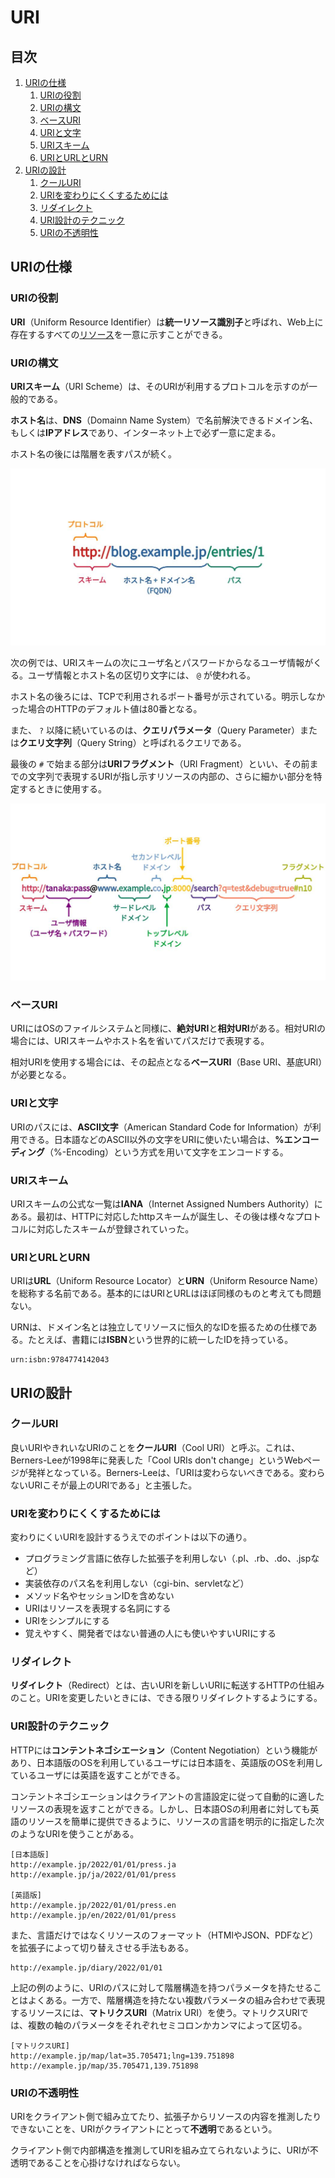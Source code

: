 # URI


## 目次

1. [URIの仕様](#uriの仕様)
	1. [URIの役割](#uriの役割)
	1. [URIの構文](#uriの構文)
	1. [ベースURI](#ベースuri)
	1. [URIと文字](#uriと文字)
	1. [URIスキーム](#uriスキーム)
	1. [URIとURLとURN](#uriとurlとurn)
1. [URIの設計](#uriの設計)
	1. [クールURI](#クールuri)
	1. [URIを変わりにくくするためには](#uriを変わりにくくするためには)
	1. [リダイレクト](#リダイレクト)
	1. [URI設計のテクニック](#uri設計のテクニック)
	1. [URIの不透明性](#uriの不透明性)


## URIの仕様

### URIの役割

**URI**（Uniform Resource Identifier）は**統一リソース識別子**と呼ばれ、Web上に存在するすべての[リソース](./03_rest.md#リソース)を一意に示すことができる。

### URIの構文

**URIスキーム**（URI Scheme）は、そのURIが利用するプロトコルを示すのが一般的である。

**ホスト名**は、**DNS**（Domainn Name System）で名前解決できるドメイン名、もしくは**IPアドレス**であり、インターネット上で必ず一意に定まる。

ホスト名の後には階層を表すパスが続く。

![シンプルなURL](./img/url_simple.jpg)

次の例では、URIスキームの次にユーザ名とパスワードからなるユーザ情報がくる。ユーザ情報とホスト名の区切り文字には、 `@` が使われる。

ホスト名の後ろには、TCPで利用されるポート番号が示されている。明示しなかった場合のHTTPのデフォルト値は80番となる。

また、 `?` 以降に続いているのは、**クエリパラメータ**（Query Parameter）または**クエリ文字列**（Query String）と呼ばれるクエリである。

最後の `#` で始まる部分は**URIフラグメント**（URI Fragment）といい、その前までの文字列で表現するURIが指し示すリソースの内部の、さらに細かい部分を特定するときに使用する。

![シンプルなURL](./img/url_complicated.jpg)

### ベースURI

URIにはOSのファイルシステムと同様に、**絶対URI**と**相対URI**がある。相対URIの場合には、URIスキームやホスト名を省いてパスだけで表現する。

相対URIを使用する場合には、その起点となる**ベースURI**（Base URI、基底URI）が必要となる。

### URIと文字

URIのパスには、**ASCII文字**（American Standard Code for Information）が利用できる。日本語などのASCII以外の文字をURIに使いたい場合は、**%エンコーディング**（%-Encoding）という方式を用いて文字をエンコードする。

### URIスキーム

URIスキームの公式な一覧は**IANA**（Internet Assigned Numbers Authority）にある。最初は、HTTPに対応したhttpスキームが誕生し、その後は様々なプロトコルに対応したスキームが登録されていった。

### URIとURLとURN

URIは**URL**（Uniform Resource Locator）と**URN**（Uniform Resource Name）を総称する名前である。基本的にはURIとURLはほぼ同様のものと考えても問題ない。

URNは、ドメイン名とは独立してリソースに恒久的なIDを振るための仕様である。たとえば、書籍には**ISBN**という世界的に統一したIDを持っている。

```
urn:isbn:9784774142043
```


## URIの設計

### クールURI

良いURIやきれいなURIのことを**クールURI**（Cool URI）と呼ぶ。これは、Berners-Leeが1998年に発表した「Cool URIs don't change」というWebページが発祥となっている。Berners-Leeは、「URIは変わらないべきである。変わらないURIこそが最上のURIである」と主張した。

### URIを変わりにくくするためには

変わりにくいURIを設計するうえでのポイントは以下の通り。

- プログラミング言語に依存した拡張子を利用しない（.pl、.rb、.do、.jspなど）
- 実装依存のパス名を利用しない（cgi-bin、servletなど）
- メソッド名やセッションIDを含めない
- URIはリソースを表現する名詞にする
- URIをシンプルにする
- 覚えやすく、開発者ではない普通の人にも使いやすいURIにする

### リダイレクト

**リダイレクト**（Redirect）とは、古いURIを新しいURIに転送するHTTPの仕組みのこと。URIを変更したいときには、できる限りリダイレクトするようにする。

### URI設計のテクニック

HTTPには**コンテントネゴシエーション**（Content Negotiation）という機能があり、日本語版のOSを利用しているユーザには日本語を、英語版のOSを利用しているユーザには英語を返すことができる。

コンテントネゴシエーションはクライアントの言語設定に従って自動的に適したリソースの表現を返すことができる。しかし、日本語OSの利用者に対しても英語のリソースを簡単に提供できるように、リソースの言語を明示的に指定した次のようなURIを使うことがある。

```
[日本語版]
http://example.jp/2022/01/01/press.ja
http://example.jp/ja/2022/01/01/press

[英語版]
http://example.jp/2022/01/01/press.en
http://example.jp/en/2022/01/01/press
```

また、言語だけではなくリソースのフォーマット（HTMlやJSON、PDFなど）を拡張子によって切り替えさせる手法もある。

```
http://example.jp/diary/2022/01/01
```

上記の例のように、URIのパスに対して階層構造を持つパラメータを持たせることはよくある。一方で、階層構造を持たない複数パラメータの組み合わせで表現するリソースには、**マトリクスURI**（Matrix URI）を使う。マトリクスURIでは、複数の軸のパラメータをそれぞれセミコロンかカンマによって区切る。

```
[マトリクスURI]
http://example.jp/map/lat=35.705471;lng=139.751898
http://example.jp/map/35.705471,139.751898
```

### URIの不透明性

URIをクライアント側で組み立てたり、拡張子からリソースの内容を推測したりできないことを、URIがクライアントにとって**不透明**であるという。

クライアント側で内部構造を推測してURIを組み立てられないように、URIが不透明であることを心掛けなければならない。
